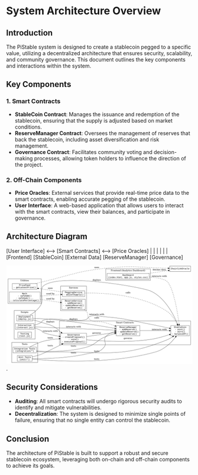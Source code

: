 # System Architecture Overview

## Introduction
The PiStable system is designed to create a stablecoin pegged to a specific value, utilizing a decentralized architecture that ensures security, scalability, and community governance. This document outlines the key components and interactions within the system.

## Key Components

### 1. Smart Contracts
- **StableCoin Contract**: Manages the issuance and redemption of the stablecoin, ensuring that the supply is adjusted based on market conditions.
- **ReserveManager Contract**: Oversees the management of reserves that back the stablecoin, including asset diversification and risk management.
- **Governance Contract**: Facilitates community voting and decision-making processes, allowing token holders to influence the direction of the project.

### 2. Off-Chain Components
- **Price Oracles**: External services that provide real-time price data to the smart contracts, enabling accurate pegging of the stablecoin.
- **User  Interface**: A web-based application that allows users to interact with the smart contracts, view their balances, and participate in governance.

## Architecture Diagram

[User Interface] <--> [Smart Contracts] <--> [Price Oracles] | | | | | | [Frontend] [StableCoin] [External Data] [ReserveManager] [Governance]

![Architecture Diagram](pi-stable.jpeg).
## Security Considerations
- **Auditing**: All smart contracts will undergo rigorous security audits to identify and mitigate vulnerabilities.
- **Decentralization**: The system is designed to minimize single points of failure, ensuring that no single entity can control the stablecoin.

## Conclusion
The architecture of PiStable is built to support a robust and secure stablecoin ecosystem, leveraging both on-chain and off-chain components to achieve its goals.
